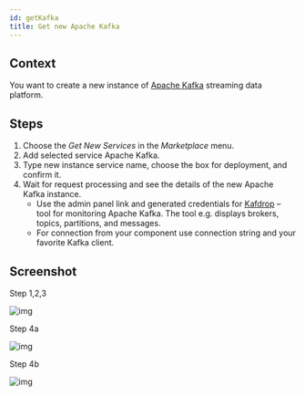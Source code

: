 ```yaml
---
id: getKafka
title: Get new Apache Kafka
---
```

## Context

You want to create a new instance of [Apache Kafka](https://kafka.apache.org/) streaming data platform. 

## Steps

1. Choose the *Get New Services* in the *Marketplace* menu.
2. Add selected service Apache Kafka.
3. Type new instance service name, choose the box for deployment, and confirm it.
4. Wait for request processing and see the details of the new Apache Kafka instance. 
   - Use the admin panel link and generated credentials for [Kafdrop](https://github.com/obsidiandynamics/kafdrop) – tool for monitoring Apache Kafka. The tool e.g. displays brokers, topics, partitions, and messages.
   - For connection from your component use connection string and your favorite Kafka client.

## Screenshot

Step 1,2,3

![img](https://secureservercdn.net/160.153.138.163/0gl.7bc.myftpupload.com/wp-content/uploads/2020/04/FullKafka.png)

Step 4a

![img](https://secureservercdn.net/160.153.138.163/0gl.7bc.myftpupload.com/wp-content/uploads/2020/04/ManKafkaDetailStep5.png)

Step 4b

![img](https://secureservercdn.net/160.153.138.163/0gl.7bc.myftpupload.com/wp-content/uploads/2020/04/ManKafkaAdminPanelStep5b-1024x815.png)